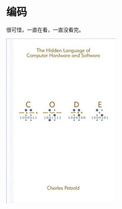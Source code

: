[slug]: code-the-hidden-language-of-computer-hard-ware-and-software
[date]: 2016-12-22T02:16:26

# 编码

很可惜，一直在看，一直没看完。

![](media/14991494055352.jpg)

